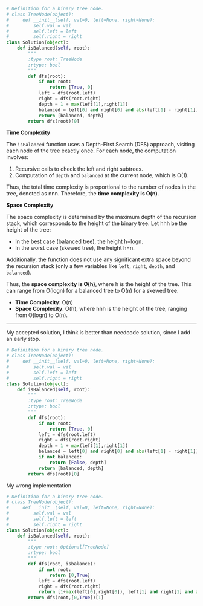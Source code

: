 ```python
# Definition for a binary tree node.
# class TreeNode(object):
#     def __init__(self, val=0, left=None, right=None):
#         self.val = val
#         self.left = left
#         self.right = right
class Solution(object):
    def isBalanced(self, root):
        """
        :type root: TreeNode
        :rtype: bool
        """
        def dfs(root):
            if not root:
                return [True, 0]
            left = dfs(root.left)
            right = dfs(root.right)
            depth = 1 + max(left[1],right[1])
            balanced = left[0] and right[0] and abs(left[1] - right[1]) <= 1
            return [balanced, depth]
        return dfs(root)[0]
```

**Time Complexity**

The `isBalanced` function uses a Depth-First Search (DFS) approach, visiting each node of the tree exactly once. For each node, the computation involves:

1.  Recursive calls to check the left and right subtrees.
2.  Computation of `depth` and `balanced` at the current node, which is O(1).

Thus, the total time complexity is proportional to the number of nodes in the tree, denoted as nnn. Therefore, the **time complexity is O(n)**.


**Space Complexity**

The space complexity is determined by the maximum depth of the recursion stack, which corresponds to the height of the binary tree. Let hhh be the height of the tree:

-   In the best case (balanced tree), the height h=log⁡n.
-   In the worst case (skewed tree), the height h=n.

Additionally, the function does not use any significant extra space beyond the recursion stack (only a few variables like `left`, `right`, `depth`, and `balanced`).

Thus, the **space complexity is O(h)**, where h is the height of the tree. This can range from O(log⁡n) for a balanced tree to O(n) for a skewed tree.

-   **Time Complexity**: O(n)
-   **Space Complexity**: O(h), where hhh is the height of the tree, ranging from O(log⁡n) to O(n).
___
My accepted solution, I think is better than needcode solution, since I add an early stop.
```python
# Definition for a binary tree node.
# class TreeNode(object):
#     def __init__(self, val=0, left=None, right=None):
#         self.val = val
#         self.left = left
#         self.right = right
class Solution(object):
    def isBalanced(self, root):
        """
        :type root: TreeNode
        :rtype: bool
        """
        def dfs(root):
            if not root:
                return [True, 0]
            left = dfs(root.left)
            right = dfs(root.right)
            depth = 1 + max(left[1],right[1])
            balanced = left[0] and right[0] and abs(left[1] - right[1]) <= 1
            if not balanced:
                return [False, depth]
            return [balanced, depth]
        return dfs(root)[0]
```
My wrong implementation
```python
# Definition for a binary tree node.
# class TreeNode(object):
#     def __init__(self, val=0, left=None, right=None):
#         self.val = val
#         self.left = left
#         self.right = right
class Solution(object):
    def isBalanced(self, root):
        """
        :type root: Optional[TreeNode]
        :rtype: bool
        """
        def dfs(root, isbalance):
            if not root:
                return [0,True]
            left = dfs(root.left)
            right = dfs(root.right)
            return [1+max(left[0],right[0]), left[1] and right[1] and abs(left[0]-right[0])<=1]
        return dfs(root,[0,True])[1]
```
